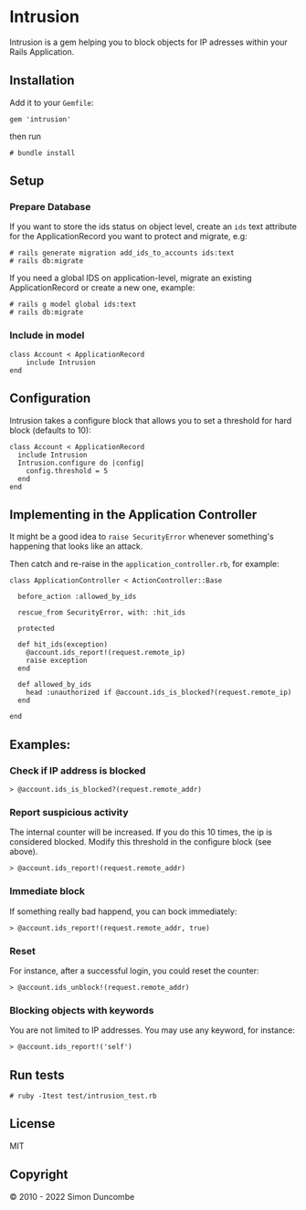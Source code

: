 # Intrusion

Intrusion is a gem helping you to block objects for IP adresses within your Rails Application.

## Installation
Add it to your `Gemfile`:
```
gem 'intrusion'
```
then run
```
# bundle install
```

## Setup

### Prepare Database
If you want to store the ids status on object level,
create an `ids` text attribute for the ApplicationRecord you want to protect and migrate, e.g:
```
# rails generate migration add_ids_to_accounts ids:text
# rails db:migrate
```

If you need a global IDS on application-level, migrate an existing ApplicationRecord or create a new one, example:
```
# rails g model global ids:text
# rails db:migrate
```

### Include in  model
```
class Account < ApplicationRecord
    include Intrusion
end
```

## Configuration
Intrusion takes a configure block that allows you to set a threshold for hard block (defaults to 10):
```
class Account < ApplicationRecord
  include Intrusion
  Intrusion.configure do |config|
    config.threshold = 5
  end
end
```


## Implementing in the Application Controller
It might be a good idea to `raise SecurityError` whenever something's happening that looks like an attack.

Then catch and re-raise in the `application_controller.rb`, for example:
```
class ApplicationController < ActionController::Base
  
  before_action :allowed_by_ids
  
  rescue_from SecurityError, with: :hit_ids
  
  protected

  def hit_ids(exception)
    @account.ids_report!(request.remote_ip)
    raise exception
  end

  def allowed_by_ids
    head :unauthorized if @account.ids_is_blocked?(request.remote_ip)
  end

end
```

## Examples:

### Check if IP address is blocked
```
> @account.ids_is_blocked?(request.remote_addr)
```

### Report suspicious activity
The internal counter will be increased. If you do this 10 times, the ip is considered blocked. Modify this threshold in the configure block (see above).
```
> @account.ids_report!(request.remote_addr)
```
### Immediate block
If something really bad happend, you can bock immediately:
```
> @account.ids_report!(request.remote_addr, true)
```
### Reset
For instance, after a successful login, you could reset the counter:
```
> @account.ids_unblock!(request.remote_addr)
```

### Blocking objects with keywords
You are not limited to IP addresses. You may use any keyword, for instance:
```
> @account.ids_report!('self')
```
## Run tests
```
# ruby -Itest test/intrusion_test.rb
```
## License
MIT

## Copyright

© 2010 - 2022 Simon Duncombe